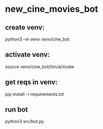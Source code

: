 # new_cine_movies_bot

## create venv:
python3 -m venv venv/cine_bot

## activate venv:
source venv/cine_bot/bin/activate

## get reqs in venv:
pip install -r requirements.txt

## run bot
python3 src/bot.py